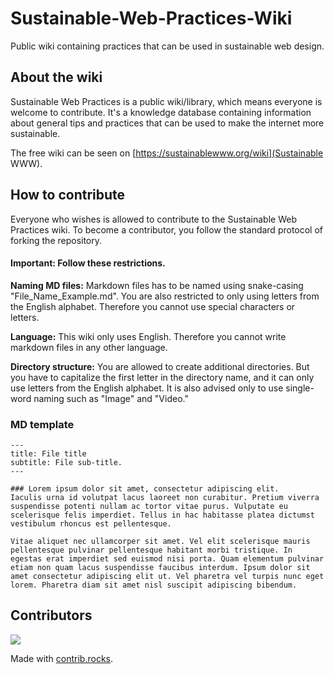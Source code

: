 # Sustainable-Web-Practices-Wiki
Public wiki containing practices that can be used in sustainable web design.

## About the wiki
Sustainable Web Practices is a public wiki/library, which means everyone is welcome to contribute. It's a knowledge database containing information about general tips and practices that can be used to make the internet more sustainable.

The free wiki can be seen on [https://sustainablewww.org/wiki](Sustainable WWW). 

## How to contribute
Everyone who wishes is allowed to contribute to the Sustainable Web Practices wiki. To become a contributor, you follow the standard protocol of forking the repository.

#### Important: Follow these restrictions.
**Naming MD files:** Markdown files has to be named using snake-casing   "File_Name_Example.md". You are also restricted to only using letters from the English alphabet. Therefore you cannot use special characters or letters.

**Language:** This wiki only uses English. Therefore you cannot write markdown files in any other language.

**Directory structure:** You are allowed to create additional directories. But you have to capitalize the first letter in the directory name, and it can only use letters from the English alphabet. It is also advised only to use single-word naming such as "Image" and "Video."

### MD template
```
---
title: File title
subtitle: File sub-title.
---

### Lorem ipsum dolor sit amet, consectetur adipiscing elit.
Iaculis urna id volutpat lacus laoreet non curabitur. Pretium viverra suspendisse potenti nullam ac tortor vitae purus. Vulputate eu scelerisque felis imperdiet. Tellus in hac habitasse platea dictumst vestibulum rhoncus est pellentesque.

Vitae aliquet nec ullamcorper sit amet. Vel elit scelerisque mauris pellentesque pulvinar pellentesque habitant morbi tristique. In egestas erat imperdiet sed euismod nisi porta. Quam elementum pulvinar etiam non quam lacus suspendisse faucibus interdum. Ipsum dolor sit amet consectetur adipiscing elit ut. Vel pharetra vel turpis nunc eget lorem. Pharetra diam sit amet nisl suscipit adipiscing bibendum.
```

## Contributors
<a href="https://github.com/Sustainable-WWW/Sustainable-Web-Practices-Wiki/graphs/contributors">
  <img src="https://contrib.rocks/image?repo=Sustainable-WWW/Sustainable-Web-Practices-Wiki" />
</a>

Made with [contrib.rocks](https://contrib.rocks).